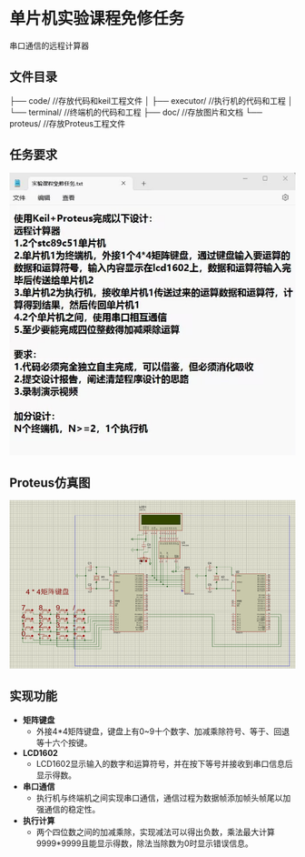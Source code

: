 单片机实验课程免修任务
============
串口通信的远程计算器

## 文件目录
├── code/           //存放代码和keil工程文件
│   ├── executor/   //执行机的代码和工程
│   └── terminal/   //终端机的代码和工程
├── doc/            //存放图片和文档
└── proteus/        //存放Proteus工程文件

## 任务要求
<div><img src="/doc/task.png"/> </div>

## Proteus仿真图
<div><img src="/doc/proteus.png"/> </div>

## 实现功能
* **矩阵键盘**
  * 外接4*4矩阵键盘，键盘上有0~9十个数字、加减乘除符号、等于、回退等十六个按键。
* **LCD1602**
  * LCD1602显示输入的数字和运算符号，并在按下等号并接收到串口信息后显示得数。
* **串口通信**
  * 执行机与终端机之间实现串口通信，通信过程为数据帧添加帧头帧尾以加强通信的稳定性。
* **执行计算**
  * 两个四位数之间的加减乘除，实现减法可以得出负数，乘法最大计算9999*9999且能显示得数，除法当除数为0时显示错误信息。